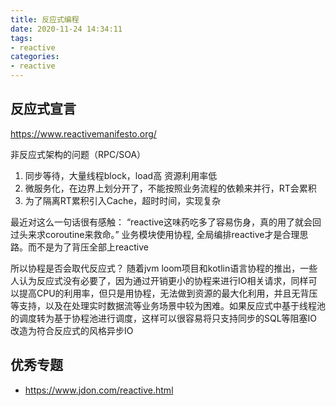 ```yaml
---
title: 反应式编程
date: 2020-11-24 14:34:11
tags:
- reactive
categories:
- reactive
---
```


## 反应式宣言
https://www.reactivemanifesto.org/

非反应式架构的问题（RPC/SOA）
1. 同步等待，大量线程block，load高 资源利用率低
2. 微服务化，在边界上划分开了，不能按照业务流程的依赖来并行，RT会累积
3. 为了隔离RT累积引入Cache，超时时间，实现复杂

最近对这么一句话很有感触：
“reactive这味药吃多了容易伤身，真的用了就会回过头来求coroutine来救命。”
业务模块使用协程, 全局编排reactive才是合理思路。而不是为了背压全部上reactive

所以协程是否会取代反应式？
随着jvm loom项目和kotlin语言协程的推出，一些人认为反应式没有必要了，因为通过开销更小的协程来进行IO相关请求，同样可以提高CPU的利用率，但只是用协程，无法做到资源的最大化利用，并且无背压等支持，以及在处理实时数据流等业务场景中较为困难。如果反应式中基于线程池的调度转为基于协程池进行调度，这样可以很容易将只支持同步的SQL等阻塞IO改造为符合反应式的风格异步IO

## 优秀专题
- https://www.jdon.com/reactive.html